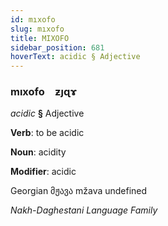```yaml
---
id: mıxofo
slug: mıxofo
title: MIXOFO
sidebar_position: 681
hoverText: acidic § Adjective
---
```


### mıxofo&emsp;<span kind="abugida">ƶȷɋɤ</span>

*acidic* **§** Adjective

**Verb**: to be acidic

**Noun**: acidity

**Modifier**: acidic

Georgian მჟავა mžava undefined

*Nakh-Daghestani Language Family*
